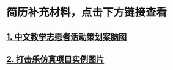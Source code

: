 # 简历补充材料，点击下方链接查看

## [1. 中文教学志愿者活动策划案脑图](https://raw.githubusercontent.com/Potery/CV-supplementary-materials/master/%E5%BF%97%E6%84%BF%E8%80%85%E6%B4%BB%E5%8A%A8%E7%AD%96%E5%88%92%E6%A1%88%26%E6%80%BB%E7%BB%93.png)
## [2. 打击乐仿真项目实例图片](https://raw.githubusercontent.com/Potery/CV-supplementary-materials/master/%E6%89%93%E5%87%BB%E4%B9%90%E4%BB%BF%E7%9C%9FVR%E5%BA%94%E7%94%A8.jpg)
